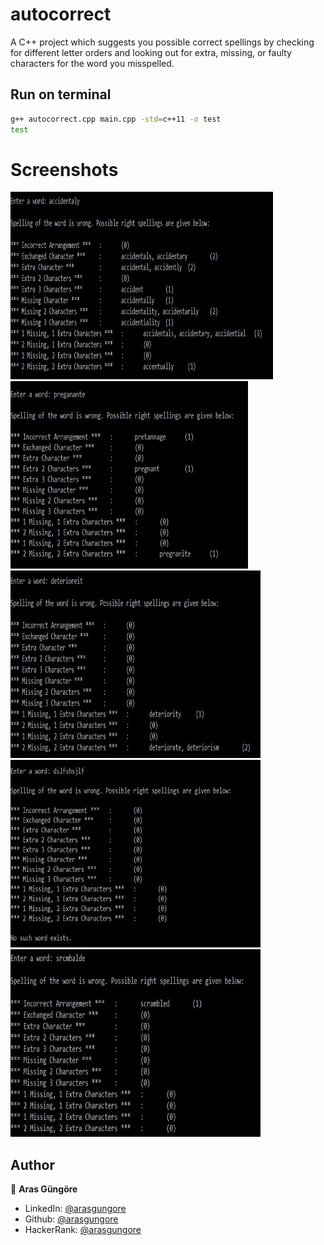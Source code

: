 # autocorrect

A C++ project which suggests you possible correct spellings by checking for different letter orders and looking out for extra, missing, or faulty characters for the word you misspelled.



## Run on terminal

```sh
g++ autocorrect.cpp main.cpp -std=c++11 -o test
test
```



# Screenshots

<p align="left">
    <img alt="Screenshot" src="https://github.com/arasgungore/autocorrect/blob/main/Screenshots/1.jpg" width="420" height="300">
    <img alt="Screenshot" src="https://github.com/arasgungore/autocorrect/blob/main/Screenshots/2.jpg" width="380" height="300">
    <img alt="Screenshot" src="https://github.com/arasgungore/autocorrect/blob/main/Screenshots/3.jpg" width="400" height="300">
    <img alt="Screenshot" src="https://github.com/arasgungore/autocorrect/blob/main/Screenshots/4.jpg" width="400" height="300">
    <img alt="Screenshot" src="https://github.com/arasgungore/autocorrect/blob/main/Screenshots/5.jpg" width="400" height="300">
</p>



## Author

👤 **Aras Güngöre**

* LinkedIn: [@arasgungore](https://www.linkedin.com/in/arasgungore)
* Github: [@arasgungore](https://github.com/arasgungore)
* HackerRank: [@arasgungore](https://www.hackerrank.com/arasgungore)
